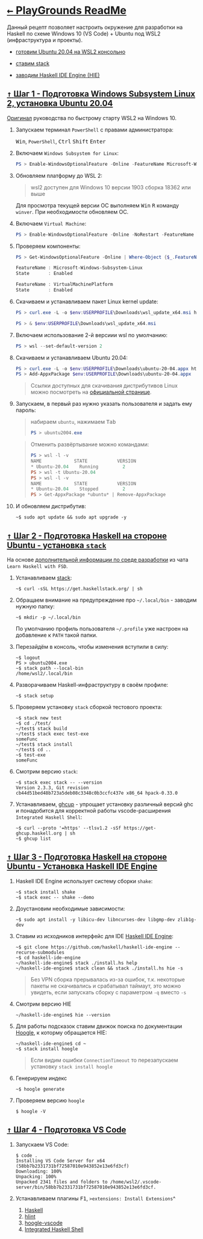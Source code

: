 # [ <kbd>←</kbd> PlayGrounds ReadMe](https://github.com/mitmih/PlayGrounds/blob/master/readme.md) <a name="up">[](#up)</a>

Данный рецепт позволяет настроить окружение для разработки на Haskell по схеме Windows 10 (VS Code) + Ubuntu под WSL2 (инфраструктура и проекты).

* [готовим Ubuntu 20.04 на WSL2 консольно](#step1)

* [ставим stack](#step2)

* [заводим Haskell IDE Engine (HIE)](#step3)

<!-- * [#step4](#step4) -->

<!-- * [#step5](#step5) -->


## [ <kbd>↑</kbd> ](#up) <a name="step1">[Шаг 1 - Подготовка Windows Subsystem Linux 2, установка Ubuntu 20.04](#step1)</a>

[Оригинал](https://docs.microsoft.com/en-us/windows/wsl/install-win10) руководства по быстрому старту WSL2 на Windows 10.

1. Запускаем терминал `PowerShell` с правами администратора:
    
    <kbd>Win</kbd>, `PowerShell`, <kbd>Ctrl</kbd> <kbd>Shift</kbd> <kbd>Enter</kbd> 

1. Включаем `Windows Subsystem for Linux`:

    ```PowerShell
    PS > Enable-WindowsOptionalFeature -Online -FeatureName Microsoft-Windows-Subsystem-Linux -NoRestart
    ```

1. Обновляем платформу до WSL 2:
    > wsl2 доступен для Windows 10 версии 1903 сборка 18362 или выше
    
    Для просмотра текущей версии ОС выполняем <kbd>Win</kbd> <kbd>R</kbd> команду `winver`. При необходимости обновляем ОС.

1. Включаем `Virtual Machine`:

    ```PowerShell
    PS > Enable-WindowsOptionalFeature -Online -NoRestart -FeatureName VirtualMachinePlatform
    ```

1. Проверяем компоненты:
    ```PowerShell
    PS > Get-WindowsOptionalFeature -Online | Where-Object {$_.FeatureName -in @('Microsoft-Windows-Subsystem-Linux', 'VirtualMachinePlatform')}
    
    FeatureName : Microsoft-Windows-Subsystem-Linux
    State       : Enabled

    FeatureName : VirtualMachinePlatform
    State       : Enabled
    ```

1. Скачиваем и устанавливаем пакет Linux kernel update:
    ```PowerShell
    PS > curl.exe -L -o $env:USERPROFILE\Downloads\wsl_update_x64.msi https://wslstorestorage.blob.core.windows.net/wslblob/wsl_update_x64.msi
    
    PS > & $env:USERPROFILE\Downloads\wsl_update_x64.msi
    ```

1. Включаем использование 2-й версиии wsl по умолчанию:
    ```PowerShell
    PS > wsl --set-default-version 2
    ```

1. Скачиваем и устанавливаем Ubuntu 20.04:
    ```PowerShell
    PS > curl.exe -L -o $env:USERPROFILE\Downloads\ubuntu-20-04.appx https://aka.ms/wslubuntu2004
    PS > Add-AppxPackage $env:USERPROFILE\Downloads\ubuntu-20-04.appx
    ```

    > Ссылки доступных для скачивания дистрибутивов Linux можно посмотреть на [официальной странице](https://docs.microsoft.com/en-us/windows/wsl/install-manual).

1. Запускаем, в первый раз нужно указать пользователя и задать ему пароль:
    
    > набираем `ubuntu`, нажимаем <kbd>Tab</kbd>
    > ```PowerShell
    > PS > ubuntu2004.exe
    > ```
    
    > Отменить развёртывание можно командами:
    > ```PowerShell
    > PS > wsl -l -v
    > NAME            STATE           VERSION
    > * Ubuntu-20.04    Running         2
    > PS > wsl -t Ubuntu-20.04
    > PS > wsl -l -v
    > NAME            STATE           VERSION
    > * Ubuntu-20.04    Stopped         2
    > PS > Get-AppxPackage *ubuntu* | Remove-AppxPackage
    > ```

1. И обновляем дистрибутив:
    ```console
    ~$ sudo apt update && sudo apt upgrade -y
    ```


## [ <kbd>↑</kbd> ](#up) <a name="step2">[Шаг 2 - Подготовка Haskell на стороне Ubuntu - установка `stack`](#step2)</a>
На основе [дополнительной информации по среде разработки](https://rizzoma.com/topic/c27faf1cfa188c1120f59af4c35e6099/0_b_9n8n_96jab/) из чата `Learn Haskell with FSD`.

1. Устанавливаем [stack](https://docs.haskellstack.org/en/stable/README/):
    
    ```console
    ~$ curl -sSL https://get.haskellstack.org/ | sh
    ```

1. Обращаем внимание на предупреждение про `~/.local/bin` - заводим нужную папку:
    

    ```console
    ~$ mkdir -p ~/.local/bin
    ```
    По умолчанию профиль пользователя `~/.profile` уже настроен на добавление к `PATH` такой папки.

1. Перезайдём в консоль, чтобы изменения вступили в силу:
    ```console
    ~$ logout
    PS > ubuntu2004.exe
    ~$ stack path --local-bin
    /home/wsl2/.local/bin
    ```

1. Разворачиваем Haskell-инфраструктуру в своём профиле:
    
    ```console
    ~$ stack setup
    ```

1. Проверяем установку `stack` сборкой тестового проекта:

    ```console
    ~$ stack new test
    ~$ cd ./test/
    ~/test$ stack build
    ~/test$ stack exec test-exe
    someFunc
    ~/test$ stack install
    ~/test$ cd ..
    ~$ test-exe
    someFunc
    ```

1. Смотрим версию `stack`:
    ```console
    ~$ stack exec stack -- --version
    Version 2.3.3, Git revision cb44d51bed48b723a5deb08c3348c0b3ccfc437e x86_64 hpack-0.33.0
    ```

1. Устанавливаем, [ghcup](https://www.haskell.org/ghcup/) - упрощает установку различный версий ghc и понадобится для корректной работы vscode-расширения `Integrated Haskell Shell`:

    ```console
    ~$ curl --proto '=https' --tlsv1.2 -sSf https://get-ghcup.haskell.org | sh
    ~$ ghcup list
    ```

## [ <kbd>↑</kbd> ](#up) <a name="step3">[Шаг 3 - Подготовка Haskell на стороне Ubuntu - Установка Haskell IDE Engine](#step3)</a>

1. Haskell IDE Engine использует систему сборки `shake`:
    ```
    ~$ stack install shake
    ~$ stack exec -- shake --demo
    ```

1. Доустановим необходимые зависимости:
    ```
    ~$ sudo apt install -y libicu-dev libncurses-dev libgmp-dev zlib1g-dev
    ```

1. Ставим из исходников интерфейс для IDE [Haskell IDE Engine](https://github.com/haskell/haskell-ide-engine#installation-from-source):
    
    ```console
    ~$ git clone https://github.com/haskell/haskell-ide-engine --recurse-submodules
    ~$ cd haskell-ide-engine
    ~/haskell-ide-engine$ stack ./install.hs help
    ~/haskell-ide-engine$ stack clean && stack ./install.hs hie -s
    ```
    
    > Без VPN сборка прерывалась из-за ошибок, т.к. некоторые пакеты не скачивались и срабатывал таймаут, это можно увидеть, если запускать сборку с параметром `-q` вместо `-s`
    > 
    > 
    > 

1. Смотрим версию HIE
    ```console
    ~/haskell-ide-engine$ hie --version
    ```

1. Для работы подсказок ставим движок поиска по документации [Hoogle](https://github.com/ndmitchell/hoogle/blob/master/docs/Install.md), к которму обращается HIE:
    ```console
    ~/haskell-ide-engine$ cd ~
    ~$ stack install hoogle
    ```
    <!-- ~$ echo >> ~/.ghci ':def hoogle \x -> return ~$ ":!hoogle " ++ x' -->
    > Если видим ошибки `ConnectionTimeout` то перезапускаем установку `stack install hoogle`

1. Генерируем индекс
    ```console
    ~$ hoogle generate
    ```
    <!-- ~$ stack haddock --hoogle -->

1. Проверяем версию `hoogle`
    
    ```console
    $ hoogle -V
    ```


## [ <kbd>↑</kbd> ](#up) <a name="step4">[Шаг 4 - Подготовка VS Code](#step4)</a>

1. Запускаем VS Code:
    ```
    $ code .
    Installing VS Code Server for x64 (58bb7b2331731bf72587010e943852e13e6fd3cf)
    Downloading: 100%
    Unpacking: 100%
    Unpacked 2341 files and folders to /home/wsl2/.vscode-server/bin/58bb7b2331731bf72587010e943852e13e6fd3cf.
    ```

1. Устанавливаем плагины <kbd>F1</kbd>, `>extensions: Install Extensions`^
    
    1. [Haskell](https://marketplace.visualstudio.com/items?itemName=haskell.haskell)
    1. [hlint](https://marketplace.visualstudio.com/items?itemName=lunaryorn.hlint)
    1. [hoogle-vscode](https://marketplace.visualstudio.com/items?itemName=jcanero.hoogle-vscode)
    1. [Integrated Haskell Shell](https://marketplace.visualstudio.com/items?itemName=eriksik2.vscode-ghci)

<!--
## [ <kbd>↑</kbd> ](#up) <a name="step3">[Шаг 3](#step3)</a>
## [ <kbd>↑</kbd> ](#up) <a name="step4">[Шаг 4](#step4)</a>
<details>
<summary>

```console
```
</summary>

```console
```
</details>

ghcup System requirements
Install the following distro packages: build-essential curl libffi-dev libffi6 libgmp-dev libgmp10 libncurses-dev libncurses5 libtinfo5
sudo apt install build-essential curl libffi-dev libffi6 libgmp-dev libgmp10 libncurses-dev libncurses5 libtinfo5

https://medium.com/@remisa.yousefvand/setup-haskell-development-environment-on-ubuntu-64c0f29f2b

git clone --recursive https://github.com/haskell/haskell-ide-engine


    1. Устанавливаем Cabal и Haskell через Stack:
    
    ```console
    ~$ stack install cabal-install
    ~$ cabal update
    ```
    
    > У меня в процессе установки выскочила ошибка из несоответствия доступной версии и указанной в конфиге stack`а:
    > ```console
    > Error: While constructing the build plan, the following exceptions were encountered:
    > 
    > In the dependencies for cabal-install-3.2.0.0:
    >     Cabal-3.0.1.0 from stack configuration does not match ==3.2.*  (latest matching version is 3.2.0.0)
    > needed since cabal-install is a build target.
    > 
    > Some different approaches to resolving this:
    > 
    > * Set 'allow-newer: true' in /home/wsl2/.stack/config.yaml to ignore all version constraints and build anyway.
    > 
    > * Recommended action: try adding the following to your extra-deps in /home/wsl2/.stack/global-project/stack.yaml:
    > 
    > - Cabal-3.2.0.0@sha256:d0d7a1f405f25d0000f5ddef684838bc264842304fd4e7f80ca92b997b710874,27320
    > ```
    > 
    > Отркрываем конфиг:
    > ```console
    > ~$ nano ~/.stack/global-project/stack.yaml
    > ```
    > 
    > И добавляем, как рекомендовано, соответствующую поправку
    > ```console
    > extra-deps:
    > - Cabal-3.2.0.0@sha256:d0d7a1f405f25d0000f5ddef684838bc264842304fd4e7f80ca92b997b710874,27320
    > ```
    > после этого повторяем `stack install cabal-install`
-->